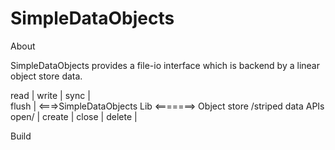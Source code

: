 SimpleDataObjects
=================


About

SimpleDataObjects provides a file-io interface which is backend by a
linear object store data.

read           |
write          |
sync           |                                         
flush          |             <===>SimpleDataObjects Lib <=======> Object store /striped data APIs
open/          |
create         |
close          |
delete         |





Build 



